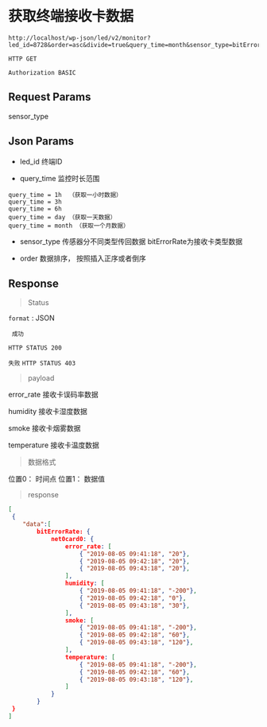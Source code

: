 获取终端接收卡数据
===

	http://localhost/wp-json/led/v2/monitor?led_id=8728&order=asc&divide=true&query_time=month&sensor_type=bitErrorRate

`HTTP GET`


`Authorization BASIC`


## Request Params

sensor_type


## Json Params

* led_id 终端ID

* query_time 监控时长范围 
```
query_time = 1h  （获取一小时数据）
query_time = 3h 
query_time = 6h 
query_time = day （获取一天数据）
query_time = month （获取一个月数据）
```
 
* sensor_type 传感器分不同类型传回数据   bitErrorRate为接收卡类型数据

*  order 数据排序， 按照插入正序或者倒序



## Response 

> Status

`format` : JSON

` 成功`

`HTTP STATUS 200`

`失败`
`HTTP STATUS 403`

> payload

error_rate 接收卡误码率数据

humidity  接收卡湿度数据

smoke 接收卡烟雾数据

temperature 接收卡温度数据

> 数据格式

位置0： 时间点
位置1： 数据值

> response

```json
[  
 {
    "data":[
        bitErrorRate: {
            net0card0: {
                error_rate: [
                    { "2019-08-05 09:41:18", "20"},
                    { "2019-08-05 09:42:18", "20"},
                    { "2019-08-05 09:43:18", "20"},
                ],
                humidity: [
                    { "2019-08-05 09:41:18", "-200"},
                    { "2019-08-05 09:42:18", "0"},
                    { "2019-08-05 09:43:18", "30"},
                ],
                smoke: [
                    { "2019-08-05 09:41:18", "-200"},
                    { "2019-08-05 09:42:18", "60"},
                    { "2019-08-05 09:43:18", "120"},
                ],
                temperature: [
                    { "2019-08-05 09:41:18", "-200"},
                    { "2019-08-05 09:42:18", "60"},
                    { "2019-08-05 09:43:18", "120"},
                ]
            }
        }
 }
]
```



